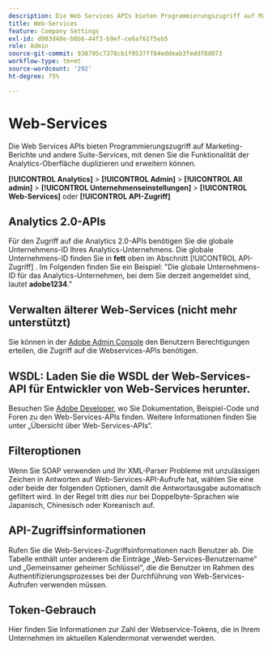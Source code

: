 ```yaml
---
description: Die Web Services APIs bieten Programmierungszugriff auf Marketing-Berichte und andere Suite-Services, mit denen Sie die Funktionalität der Analytics-Oberfläche duplizieren und erweitern können.
title: Web-Services
feature: Company Settings
exl-id: d003d40e-b0b6-44f3-b9ef-ce6af61f5eb5
role: Admin
source-git-commit: 938795c7378cb1f0537ff84eddeab3feddf8d073
workflow-type: tm+mt
source-wordcount: '292'
ht-degree: 75%

---
```


# Web-Services

Die Web Services APIs bieten Programmierungszugriff auf Marketing-Berichte und andere Suite-Services, mit denen Sie die Funktionalität der Analytics-Oberfläche duplizieren und erweitern können.

**[!UICONTROL Analytics]** > **[!UICONTROL Admin]** > **[!UICONTROL All admin]** > **[!UICONTROL Unternehmenseinstellungen]** > **[!UICONTROL Web-Services]** oder **[!UICONTROL API-Zugriff]**


## Analytics 2.0-APIs

Für den Zugriff auf die Analytics 2.0-APIs benötigen Sie die globale Unternehmens-ID Ihres Analytics-Unternehmens. Die globale Unternehmens-ID finden Sie in **fett** oben im Abschnitt [!UICONTROL API-Zugriff] . Im Folgenden finden Sie ein Beispiel: &quot;Die globale Unternehmens-ID für das Analytics-Unternehmen, bei dem Sie derzeit angemeldet sind, lautet **adobe1234**.&quot;

## Verwalten älterer Web-Services (nicht mehr unterstützt)

Sie können in der [Adobe Admin Console](https://helpx.adobe.com/de/enterprise/using/admin-console.html) den Benutzern Berechtigungen erteilen, die Zugriff auf die Webservices-APIs benötigen.

## WSDL: Laden Sie die WSDL der Web-Services-API für Entwickler von Web-Services herunter.

Besuchen Sie [Adobe Developer](https://developer.adobe.com/analytics-apis/docs/2.0/), wo Sie Dokumentation, Beispiel-Code und Foren zu den Web-Services-APIs finden. Weitere Informationen finden Sie unter „Übersicht über Web-Services-APIs“.

## Filteroptionen

Wenn Sie SOAP verwenden und Ihr XML-Parser Probleme mit unzulässigen Zeichen in Antworten auf Web-Services-API-Aufrufe hat, wählen Sie eine oder beide der folgenden Optionen, damit die Antwortausgabe automatisch gefiltert wird. In der Regel tritt dies nur bei Doppelbyte-Sprachen wie Japanisch, Chinesisch oder Koreanisch auf.

## API-Zugriffsinformationen

Rufen Sie die Web-Services-Zugriffsinformationen nach Benutzer ab. Die Tabelle enthält unter anderem die Einträge „Web-Services-Benutzername“ und „Gemeinsamer geheimer Schlüssel“, die die Benutzer im Rahmen des Authentifizierungsprozesses bei der Durchführung von Web-Services-Aufrufen verwenden müssen.

## Token-Gebrauch

Hier finden Sie Informationen zur Zahl der Webservice-Tokens, die in Ihrem Unternehmen im aktuellen Kalendermonat verwendet werden.
